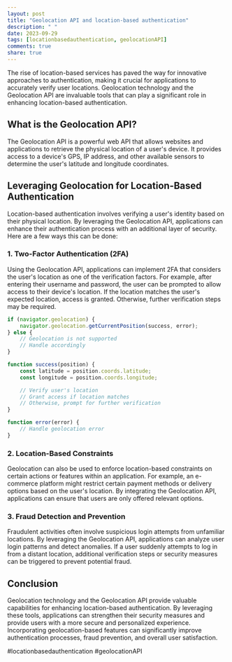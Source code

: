 ```yaml
---
layout: post
title: "Geolocation API and location-based authentication"
description: " "
date: 2023-09-29
tags: [locationbasedauthentication, geolocationAPI]
comments: true
share: true
---
```


The rise of location-based services has paved the way for innovative approaches to authentication, making it crucial for applications to accurately verify user locations. Geolocation technology and the Geolocation API are invaluable tools that can play a significant role in enhancing location-based authentication.

## What is the Geolocation API?

The Geolocation API is a powerful web API that allows websites and applications to retrieve the physical location of a user's device. It provides access to a device's GPS, IP address, and other available sensors to determine the user's latitude and longitude coordinates.

## Leveraging Geolocation for Location-Based Authentication

Location-based authentication involves verifying a user's identity based on their physical location. By leveraging the Geolocation API, applications can enhance their authentication process with an additional layer of security. Here are a few ways this can be done:

### 1. Two-Factor Authentication (2FA)

Using the Geolocation API, applications can implement 2FA that considers the user's location as one of the verification factors. For example, after entering their username and password, the user can be prompted to allow access to their device's location. If the location matches the user's expected location, access is granted. Otherwise, further verification steps may be required.

```javascript
if (navigator.geolocation) {
    navigator.geolocation.getCurrentPosition(success, error);
} else {
    // Geolocation is not supported
    // Handle accordingly
}

function success(position) {
    const latitude = position.coords.latitude;
    const longitude = position.coords.longitude;

    // Verify user's location
    // Grant access if location matches
    // Otherwise, prompt for further verification
}

function error(error) {
    // Handle geolocation error
}
```

### 2. Location-Based Constraints

Geolocation can also be used to enforce location-based constraints on certain actions or features within an application. For example, an e-commerce platform might restrict certain payment methods or delivery options based on the user's location. By integrating the Geolocation API, applications can ensure that users are only offered relevant options.

### 3. Fraud Detection and Prevention

Fraudulent activities often involve suspicious login attempts from unfamiliar locations. By leveraging the Geolocation API, applications can analyze user login patterns and detect anomalies. If a user suddenly attempts to log in from a distant location, additional verification steps or security measures can be triggered to prevent potential fraud.

## Conclusion

Geolocation technology and the Geolocation API provide valuable capabilities for enhancing location-based authentication. By leveraging these tools, applications can strengthen their security measures and provide users with a more secure and personalized experience. Incorporating geolocation-based features can significantly improve authentication processes, fraud prevention, and overall user satisfaction.

#locationbasedauthentication #geolocationAPI